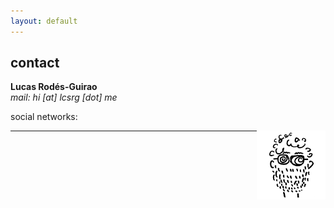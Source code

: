 ```yaml
---
layout: default
---
```


## contact

**Lucas Rodés-Guirao** <br/>
_mail: hi [at] lcsrg [dot] me_ <br/>

social networks: &nbsp; <a href="http://linkedin.com/in/lucasrodes"><i class='fa fa-linkedin'></i></a>
&nbsp;
<a href="http://twitter.com/lucasrodesg"><i class='fa fa-twitter'></i></a>
&nbsp;
<a href="http://github.com/lucasrodes"><i class='fa fa-github'></i></a>
&nbsp;
<a href="https://scholar.google.es/citations?user=5KPcE6QAAAAJ&hl=en"><i class='fa fa-google'></i></a>


<img src="18101289.png" style="float: right;" width="110">

<hr>

<a href="{{ site.baseurl }}/index.html"><i class='fa fa-home'></i>